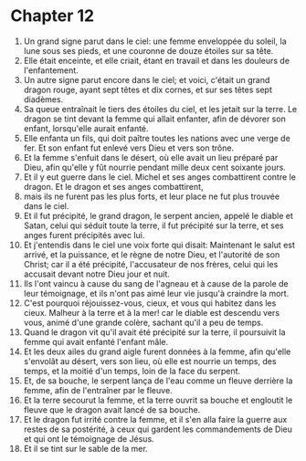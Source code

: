 # Chapter 12

1. Un grand signe parut dans le ciel: une femme enveloppée du soleil, la lune sous ses pieds, et une couronne de douze étoiles sur sa tête.
2. Elle était enceinte, et elle criait, étant en travail et dans les douleurs de l'enfantement.
3. Un autre signe parut encore dans le ciel; et voici, c'était un grand dragon rouge, ayant sept têtes et dix cornes, et sur ses têtes sept diadèmes.
4. Sa queue entraînait le tiers des étoiles du ciel, et les jetait sur la terre. Le dragon se tint devant la femme qui allait enfanter, afin de dévorer son enfant, lorsqu'elle aurait enfanté.
5. Elle enfanta un fils, qui doit paître toutes les nations avec une verge de fer. Et son enfant fut enlevé vers Dieu et vers son trône.
6. Et la femme s'enfuit dans le désert, où elle avait un lieu préparé par Dieu, afin qu'elle y fût nourrie pendant mille deux cent soixante jours.
7. Et il y eut guerre dans le ciel. Michel et ses anges combattirent contre le dragon. Et le dragon et ses anges combattirent,
8. mais ils ne furent pas les plus forts, et leur place ne fut plus trouvée dans le ciel.
9. Et il fut précipité, le grand dragon, le serpent ancien, appelé le diable et Satan, celui qui séduit toute la terre, il fut précipité sur la terre, et ses anges furent précipités avec lui.
10. Et j'entendis dans le ciel une voix forte qui disait: Maintenant le salut est arrivé, et la puissance, et le règne de notre Dieu, et l'autorité de son Christ; car il a été précipité, l'accusateur de nos frères, celui qui les accusait devant notre Dieu jour et nuit.
11. Ils l'ont vaincu à cause du sang de l'agneau et à cause de la parole de leur témoignage, et ils n'ont pas aimé leur vie jusqu'à craindre la mort.
12. C'est pourquoi réjouissez-vous, cieux, et vous qui habitez dans les cieux. Malheur à la terre et à la mer! car le diable est descendu vers vous, animé d'une grande colère, sachant qu'il a peu de temps.
13. Quand le dragon vit qu'il avait été précipité sur la terre, il poursuivit la femme qui avait enfanté l'enfant mâle.
14. Et les deux ailes du grand aigle furent données à la femme, afin qu'elle s'envolât au désert, vers son lieu, où elle est nourrie un temps, des temps, et la moitié d'un temps, loin de la face du serpent.
15. Et, de sa bouche, le serpent lança de l'eau comme un fleuve derrière la femme, afin de l'entraîner par le fleuve.
16. Et la terre secourut la femme, et la terre ouvrit sa bouche et engloutit le fleuve que le dragon avait lancé de sa bouche.
17. Et le dragon fut irrité contre la femme, et il s'en alla faire la guerre aux restes de sa postérité, à ceux qui gardent les commandements de Dieu et qui ont le témoignage de Jésus.
18. Et il se tint sur le sable de la mer.

